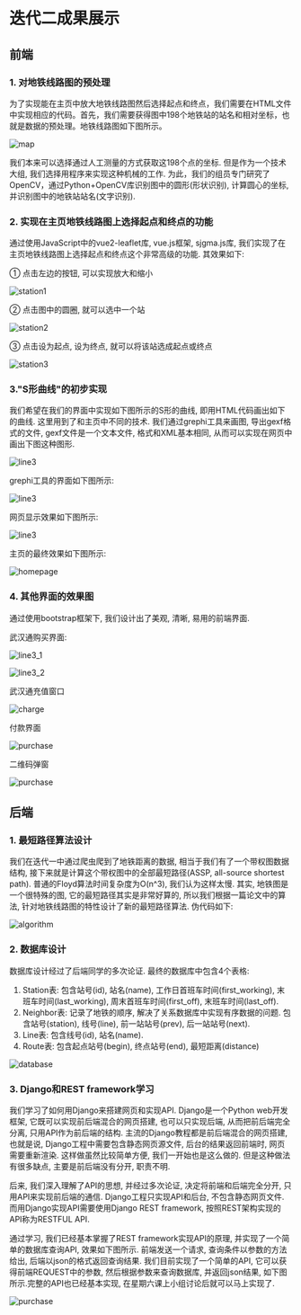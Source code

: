 # 迭代二成果展示

## 前端

### 1. 对地铁线路图的预处理

为了实现能在主页中放大地铁线路图然后选择起点和终点，我们需要在HTML文件中实现相应的代码。首先，我们需要获得图中198个地铁站的站名和相对坐标，也就是数据的预处理。地铁线路图如下图所示。

![map](assets/地铁线路图.jpg)

我们本来可以选择通过人工测量的方式获取这198个点的坐标. 但是作为一个技术大组, 我们选择用程序来实现这种机械的工作. 为此，我们的组员专门研究了OpenCV，通过Python+OpenCV库识别图中的圆形(形状识别), 计算圆心的坐标, 并识别图中的地铁站站名(文字识别). 

### 2. 实现在主页地铁线路图上选择起点和终点的功能

通过使用JavaScript中的vue2-leaflet库,  vue.js框架, sjgma.js库, 我们实现了在主页地铁线路图上选择起点和终点这个非常高级的功能. 其效果如下:

① 点击左边的按钮, 可以实现放大和缩小

![station1](assets/station1.png)

② 点击图中的圆圈, 就可以选中一个站

![station2](assets/station2.png)

③ 点击设为起点, 设为终点, 就可以将该站选成起点或终点

![station3](assets/station3.png)

### 3."S形曲线"的初步实现

我们希望在我们的界面中实现如下图所示的S形的曲线, 即用HTML代码画出如下的曲线. 这里用到了和主页中不同的技术. 我们通过grephi工具来画图, 导出gexf格式的文件, gexf文件是一个文本文件, 格式和XML基本相同, 从而可以实现在网页中画出下图这种图形.

![line3](assets/UI/line-2.jpg)

grephi工具的界面如下图所示:

![line3](assets/grephi.jpg)

网页显示效果如下图所示:

![line3](assets/grephi_webpage.jpg)

主页的最终效果如下图所示:

![homepage](assets/homepage.png)

### 4. 其他界面的效果图

通过使用bootstrap框架下, 我们设计出了美观, 清晰, 易用的前端界面. 

武汉通购买界面:

![line3_1](assets/wuhantong1.png)

![line3_2](assets/wuhantong2.png)

武汉通充值窗口

![charge](assets/charge.png)

付款界面

![purchase](assets/fukuan.png)

二维码弹窗

![purchase](assets/qrcode.png)

## 后端

### 1. 最短路径算法设计

我们在迭代一中通过爬虫爬到了地铁距离的数据, 相当于我们有了一个带权图数据结构, 接下来就是计算这个带权图中的全部最短路径(ASSP, all-source shortest path). 普通的Floyd算法时间复杂度为O(n^3), 我们认为这样太慢. 其实, 地铁图是一个很特殊的图, 它的最短路径其实是非常好算的, 所以我们根据一篇论文中的算法, 针对地铁线路图的特性设计了新的最短路径算法. 伪代码如下:

![algorithm](assets/algorithm.jpg)

### 2. 数据库设计

数据库设计经过了后端同学的多次论证. 最终的数据库中包含4个表格:

1. Station表: 包含站号(id), 站名(name), 工作日首班车时间(first_working), 末班车时间(last_working), 周末首班车时间(first_off), 末班车时间(last_off).
2. Neighbor表: 记录了地铁的顺序, 解决了关系数据库中实现有序数据的问题. 包含站号(station), 线号(line), 前一站站号(prev), 后一站站号(next).
3. Line表: 包含线号(id), 站名(name).
4. Route表: 包含起点站号(begin), 终点站号(end), 最短距离(distance)

![database](assets/metro-2.svg)

### 3. Django和REST framework学习

我们学习了如何用Django来搭建网页和实现API. Django是一个Python web开发框架, 它既可以实现前后端混合的网页搭建, 也可以只实现后端, 从而把前后端完全分离, 只用API作为前后端的结构. 主流的Django教程都是前后端混合的网页搭建, 也就是说, Django工程中需要包含静态网页源文件, 后台的结果返回前端时, 网页需要重新渲染. 这样做虽然比较简单方便, 我们一开始也是这么做的. 但是这种做法有很多缺点, 主要是前后端没有分开, 职责不明. 

后来, 我们深入理解了API的思想, 并经过多次论证, 决定将前端和后端完全分开, 只用API来实现前后端的通信. Django工程只实现API和后台, 不包含静态网页文件. 而用Django实现API需要使用Django REST framework, 按照REST架构实现的API称为RESTFUL API. 

通过学习, 我们已经基本掌握了REST framework实现API的原理, 并实现了一个简单的数据库查询API, 效果如下图所示. 前端发送一个请求, 查询条件以参数的方法给出, 后端以json的格式返回查询结果. 我们目前实现了一个简单的API, 它可以获得前端REQUEST中的参数, 然后根据参数来查询数据库, 并返回json结果, 如下图所示.完整的API也已经基本实现, 在星期六课上小组讨论后就可以马上实现了. 

![purchase](assets/api.jpg)